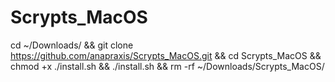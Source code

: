 # Scrypts_MacOS

cd ~/Downloads/ && git clone https://github.com/anapraxis/Scrypts_MacOS.git && cd Scrypts_MacOS && chmod +x ./install.sh && ./install.sh && rm -rf ~/Downloads/Scrypts_MacOS/
